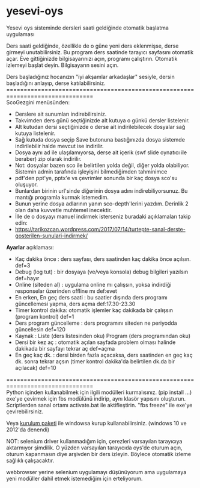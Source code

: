 # yesevi-oys
Yesevi oys sisteminde dersleri saati geldiğinde otomatik başlatma uygulaması

Ders saati geldiğinde, özellikle de o güne yeni ders eklenmişse, derse girmeyi unutabilirsiniz.
Bu program ders saatinde tarayıcı sayfasını otomatik açar.
Eve gittiğinizde bilgisayarınızı açın, programı çalıştırın. Otomatik izlemeyi başlat deyin. Bilgisayarın sesini açın.

Ders başladığınız hocanızın "iyi akşamlar arkadaşlar" sesiyle, dersin başladığını anlayıp, derse katılabilirsiniz.
===============================================================================<br>
ScoGezgini menüsünden:
  - Derslere ait sunumları indirebilirsiniz.
  - Takvimden ders günü seçtiğinizde alt kutuya o günkü dersler listelenir.
  - Alt kutudan dersi seçtiğinizde o derse ait indirilebilecek dosyalar sağ kutuya listelenir.
  - Sağ kutuda dosya seçip Save butonuna bastığınızda dosya sistemde indirilebilir halde mevcut ise indirilir.
  - Dosya aynı ad ile ulaşılamıyorsa, derse ait içerik (swf slide oynatıcı ile beraber) zip olarak indirilir.
  - Not: dosyalar bazen sco ile belirtilen yolda değil, diğer yolda olabiliyor. Sistemin admin tarafında işleyişini bilmediğimden tahminimce
  - pdf'den ppt'ye, pptx'e vs çevrimler sonunda bir kaç dosya sco'su oluşuyor.
  - Bunlardan birinin url'sinde diğerinin dosya adını indirebiliyorsunuz. Bu mantığı programla kurmak istemedim.
  - Bunun yerine dosya adlarının yanın sco-depth'lerini yazdım. Derinlik 2 olan daha kuvvetle muhtemel inecektir.
  - İlle de o dosyayı manuel indirmek isterseniz buradaki açıklamaları takip edin:
  - https://tarikozcan.wordpress.com/2017/07/14/turtepte-sanal-derste-gosterilen-sunulari-indirmek/

**Ayarlar** açıklaması:<br>
- Kaç dakika önce     : ders sayfası, ders saatinden kaç dakika önce açılsın. def=3
- Debug (log tut)     : bir dosyaya (ve/veya konsola) debug bilgileri yazılsın def=hayır
- Online (siteden al) : uygulama online mı çalışsın, yoksa indirdiği responselar üzerinden offline mı def:evet
- En erken, En geç ders saati : bu saatler dışında ders programı güncellemesi yapma, ders açma def:17.30-23.30
- Timer kontrol dakika: otomatik işlemler kaç dakikada bir çalışsın (program kontrol) def=1
- Ders program güncelleme     : ders programını siteden ne periyodda güncellesin def=120
- Kaynak              : Liste (ders listesinden oku) Program (ders programından oku)
- Dersi bir kez aç    : otomatik açılan sayfada problem olması halinde dakikada bir sayfayı tekrar aç def=açma
- En geç kaç dk.      : dersi birden fazla açacaksa, ders saatinden en geç kaç dk. sonra tekrar açsın (timer kontrol dakika'da belirtilen dk.da bir açılacak) def=10

===============================================================================<br>
Python içinden kullanabilmek için ilgili modülleri kurmalısınız. (pip install ...)
exe'ye çevirmek için fbs modülünü indirip, aynı klasör yapısını oluşturun. Scriptlerden sanal ortamı activate.bat ile aktifleştirin.
"fbs freeze" ile exe'ye çevirebilirsiniz.

Veya <a href=https://1drv.ms/u/s!AnY5SpLroMRqlZQDVdwOXJoE7Oy0DQ> kurulum paketi</a> ile windowsa kurup kullanabilirsiniz. (windows 10 ve 2012'da denendi)


NOT: selenium driver kullanmadığım için, çerezleri varsayılan tarayıcıya aktarmıyor şimdilik. O yüzden varsayılan tarayıcıda oys'de oturum açın, oturum kapanmasın diye arşivden bir ders izleyin. Böylece otomatik izleme sağlıklı çalışacaktır.

webbrowser yerine selenium uygulamayı düşünüyorum ama uygulamaya yeni modüller dahil etmek istemediğim için erteliyorum.
